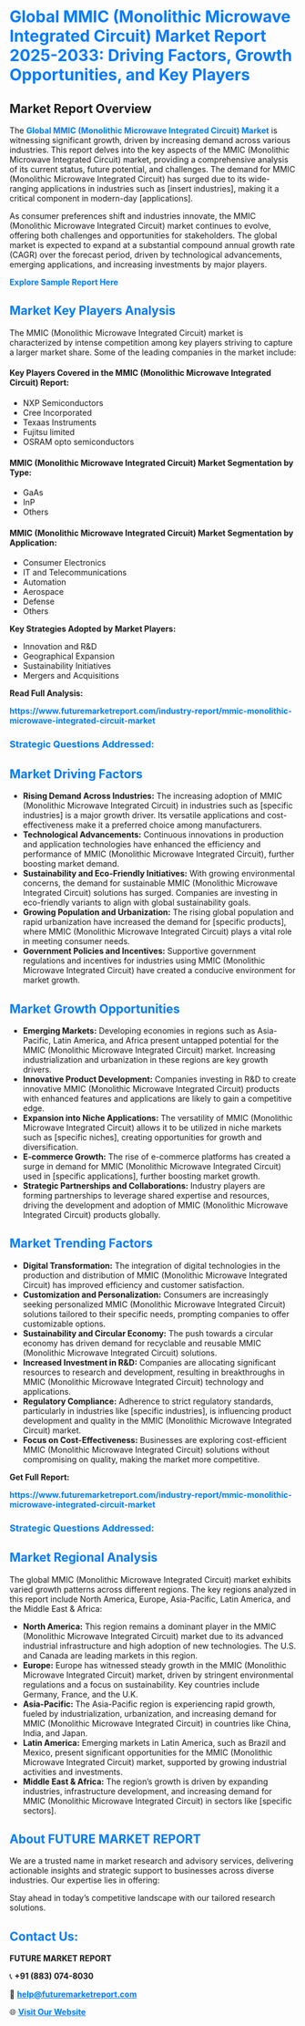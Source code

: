 <h1 style="color: #007BFF;">Global MMIC (Monolithic Microwave Integrated Circuit) Market Report 2025-2033: Driving Factors, Growth Opportunities, and Key Players</h1>

<section id="overview">
<h2>Market Report Overview</h2>
<p>The <a href="https://www.futuremarketreport.com/industry-report/mmic-monolithic-microwave-integrated-circuit-market" style="color: #007BFF; text-decoration: none;"><strong>Global MMIC (Monolithic Microwave Integrated Circuit) Market</strong></a> is witnessing significant growth, driven by increasing demand across various industries. This report delves into the key aspects of the MMIC (Monolithic Microwave Integrated Circuit) market, providing a comprehensive analysis of its current status, future potential, and challenges. The demand for MMIC (Monolithic Microwave Integrated Circuit) has surged due to its wide-ranging applications in industries such as [insert industries], making it a critical component in modern-day [applications].</p>
<p>As consumer preferences shift and industries innovate, the MMIC (Monolithic Microwave Integrated Circuit) market continues to evolve, offering both challenges and opportunities for stakeholders. The global market is expected to expand at a substantial compound annual growth rate (CAGR) over the forecast period, driven by technological advancements, emerging applications, and increasing investments by major players.</p>
</section>

<section id="overview">
<p><a href="https://www.futuremarketreport.com/request-sample/reportId=75844" style="color: #007BFF; text-decoration: none;"><strong>Explore Sample Report Here</strong></a></p>
</section>

<section id="key-players">
<h2 style="color: #007BFF;">Market Key Players Analysis</h2>
<p>The MMIC (Monolithic Microwave Integrated Circuit) market is characterized by intense competition among key players striving to capture a larger market share. Some of the leading companies in the market include:</p>
<h4>Key Players Covered in the MMIC (Monolithic Microwave Integrated Circuit) Report:</h4>
<ul><li>NXP Semiconductors</li><li>Cree Incorporated</li><li>Texaas Instruments</li><li>Fujitsu limited</li><li>OSRAM opto semiconductors</li></ul>
<h4>MMIC (Monolithic Microwave Integrated Circuit) Market Segmentation by Type:</h4>
<ul><li>GaAs</li><li>InP</li><li>Others</li></ul>

<h4>MMIC (Monolithic Microwave Integrated Circuit) Market Segmentation by Application:</h4>
<ul><li>Consumer Electronics</li><li>IT and Telecommunications</li><li>Automation</li><li>Aerospace</li><li>Defense</li><li>Others</li></ul>
<p><strong>Key Strategies Adopted by Market Players:</strong></p>
<ul>
<li>Innovation and R&D</li>
<li>Geographical Expansion</li>
<li>Sustainability Initiatives</li>
<li>Mergers and Acquisitions</li>
</ul>
</section>

<section>
<p><strong>Read Full Analysis: </strong></p><a href="https://www.futuremarketreport.com/industry-report/mmic-monolithic-microwave-integrated-circuit-market" style="color: #007BFF; text-decoration: none;"><strong>https://www.futuremarketreport.com/industry-report/mmic-monolithic-microwave-integrated-circuit-market</strong></a>
<h3 style="color: #007BFF;">Strategic Questions Addressed:</h3>
</section>

<section id="driving-factors">
<h2 style="color: #007BFF;">Market Driving Factors</h2>
<ul>
<li><strong>Rising Demand Across Industries:</strong> The increasing adoption of MMIC (Monolithic Microwave Integrated Circuit) in industries such as [specific industries] is a major growth driver. Its versatile applications and cost-effectiveness make it a preferred choice among manufacturers.</li>
<li><strong>Technological Advancements:</strong> Continuous innovations in production and application technologies have enhanced the efficiency and performance of MMIC (Monolithic Microwave Integrated Circuit), further boosting market demand.</li>
<li><strong>Sustainability and Eco-Friendly Initiatives:</strong> With growing environmental concerns, the demand for sustainable MMIC (Monolithic Microwave Integrated Circuit) solutions has surged. Companies are investing in eco-friendly variants to align with global sustainability goals.</li>
<li><strong>Growing Population and Urbanization:</strong> The rising global population and rapid urbanization have increased the demand for [specific products], where MMIC (Monolithic Microwave Integrated Circuit) plays a vital role in meeting consumer needs.</li>
<li><strong>Government Policies and Incentives:</strong> Supportive government regulations and incentives for industries using MMIC (Monolithic Microwave Integrated Circuit) have created a conducive environment for market growth.</li>
</ul>
</section>

<section id="growth-opportunities">
<h2 style="color: #007BFF;">Market Growth Opportunities</h2>
<ul>
<li><strong>Emerging Markets:</strong> Developing economies in regions such as Asia-Pacific, Latin America, and Africa present untapped potential for the MMIC (Monolithic Microwave Integrated Circuit) market. Increasing industrialization and urbanization in these regions are key growth drivers.</li>
<li><strong>Innovative Product Development:</strong> Companies investing in R&D to create innovative MMIC (Monolithic Microwave Integrated Circuit) products with enhanced features and applications are likely to gain a competitive edge.</li>
<li><strong>Expansion into Niche Applications:</strong> The versatility of MMIC (Monolithic Microwave Integrated Circuit) allows it to be utilized in niche markets such as [specific niches], creating opportunities for growth and diversification.</li>
<li><strong>E-commerce Growth:</strong> The rise of e-commerce platforms has created a surge in demand for MMIC (Monolithic Microwave Integrated Circuit) used in [specific applications], further boosting market growth.</li>
<li><strong>Strategic Partnerships and Collaborations:</strong> Industry players are forming partnerships to leverage shared expertise and resources, driving the development and adoption of MMIC (Monolithic Microwave Integrated Circuit) products globally.</li>
</ul>
</section>

<section id="trending-factors">
<h2 style="color: #007BFF;">Market Trending Factors</h2>
<ul>
<li><strong>Digital Transformation:</strong> The integration of digital technologies in the production and distribution of MMIC (Monolithic Microwave Integrated Circuit) has improved efficiency and customer satisfaction.</li>
<li><strong>Customization and Personalization:</strong> Consumers are increasingly seeking personalized MMIC (Monolithic Microwave Integrated Circuit) solutions tailored to their specific needs, prompting companies to offer customizable options.</li>
<li><strong>Sustainability and Circular Economy:</strong> The push towards a circular economy has driven demand for recyclable and reusable MMIC (Monolithic Microwave Integrated Circuit) solutions.</li>
<li><strong>Increased Investment in R&D:</strong> Companies are allocating significant resources to research and development, resulting in breakthroughs in MMIC (Monolithic Microwave Integrated Circuit) technology and applications.</li>
<li><strong>Regulatory Compliance:</strong> Adherence to strict regulatory standards, particularly in industries like [specific industries], is influencing product development and quality in the MMIC (Monolithic Microwave Integrated Circuit) market.</li>
<li><strong>Focus on Cost-Effectiveness:</strong> Businesses are exploring cost-efficient MMIC (Monolithic Microwave Integrated Circuit) solutions without compromising on quality, making the market more competitive.</li>
</ul>
</section>

<section>
<p><strong>Get Full Report: </strong></p><a href="https://www.futuremarketreport.com/industry-report/mmic-monolithic-microwave-integrated-circuit-market" style="color: #007BFF; text-decoration: none;"><strong>https://www.futuremarketreport.com/industry-report/mmic-monolithic-microwave-integrated-circuit-market</strong></a>
<h3 style="color: #007BFF;">Strategic Questions Addressed:</h3>
</section>


<section id="regional-analysis">
<h2 style="color: #007BFF;">Market Regional Analysis</h2>
<p>The global MMIC (Monolithic Microwave Integrated Circuit) market exhibits varied growth patterns across different regions. The key regions analyzed in this report include North America, Europe, Asia-Pacific, Latin America, and the Middle East & Africa:</p>
<ul>
<li><strong>North America:</strong> This region remains a dominant player in the MMIC (Monolithic Microwave Integrated Circuit) market due to its advanced industrial infrastructure and high adoption of new technologies. The U.S. and Canada are leading markets in this region.</li>
<li><strong>Europe:</strong> Europe has witnessed steady growth in the MMIC (Monolithic Microwave Integrated Circuit) market, driven by stringent environmental regulations and a focus on sustainability. Key countries include Germany, France, and the U.K.</li>
<li><strong>Asia-Pacific:</strong> The Asia-Pacific region is experiencing rapid growth, fueled by industrialization, urbanization, and increasing demand for MMIC (Monolithic Microwave Integrated Circuit) in countries like China, India, and Japan.</li>
<li><strong>Latin America:</strong> Emerging markets in Latin America, such as Brazil and Mexico, present significant opportunities for the MMIC (Monolithic Microwave Integrated Circuit) market, supported by growing industrial activities and investments.</li>
<li><strong>Middle East & Africa:</strong> The region’s growth is driven by expanding industries, infrastructure development, and increasing demand for MMIC (Monolithic Microwave Integrated Circuit) in sectors like [specific sectors].</li>
</ul>
</section>

<footer>
<h2 style="color: #007BFF;">About FUTURE MARKET REPORT</h2>
<p>We are a trusted name in market research and advisory services, delivering actionable insights and strategic support to businesses across diverse industries. Our expertise lies in offering:</p>

<p>Stay ahead in today’s competitive landscape with our tailored research solutions.</p>

<h2 style="color: #007BFF;">Contact Us:</h2>
<p><strong>FUTURE MARKET REPORT</strong></p>
<p>📞 <strong>+91 (883) 074-8030</strong></p>
<p>📧 <strong><a href="mailto:help@futuremarketreport.com" style="color: #007BFF;">help@futuremarketreport.com</a></strong></p>
<p>🌐 <strong><a href="https://www.futuremarketreport.com/" style="color: #007BFF;">Visit Our Website</a></strong></p>
</footer>